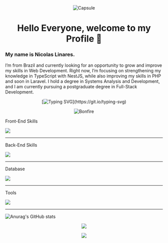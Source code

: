 <link rel="stylesheet" type='text/css' href="https://cdn.jsdelivr.net/gh/devicons/devicon@latest/devicon.min.css" />

<div align=center>
  <img alt="Capsule" src="https://capsule-render.vercel.app/api?type=waving&height=366&color=gradient&customColorList=0,2,2,5,30&text=Nicolas%20Linares&fontColor=B88A3B&section=header"/>
</div>


<h1 align="center">Hello Everyone, welcome to my Profile 👋</h1>
<h3>My name is Nicolas Linares.</h3>
<p>
  I’m from Brazil and currently looking for an opportunity to grow and improve my skills in Web Development.
Right now, I’m focusing on strengthening my knowledge in TypeScript with NestJS, while also improving my skills in PHP and soon in Laravel.
I hold a degree in Systems Analysis and Development, and I am currently pursuing a postgraduate degree in Full-Stack Development.
</p>

<div align=center>
  
  [![Typing SVG](https://readme-typing-svg.herokuapp.com?font=Libertinus+Math&pause=1000&color=B88A3B&center=true&width=435&lines=Rest+at+Bonfire...)](https://git.io/typing-svg)

  ![Bonfire](https://media.tenor.com/giNrzT0tQGsAAAAj/bonfire-dark-souls.gif)
</div>

<p align="center">
  <p>Front-End Skills</p>
  <a href="https://skillicons.dev">
    <img src="https://skillicons.dev/icons?i=html,css,bootstrap,tailwind,js,jquery,react,vite" />
  </a>
</p>
<hr>
<p align="center">
  <p>Back-End Skills</p>
  <a href="https://skillicons.dev">
    <img src="https://skillicons.dev/icons?i=php,laravel,python,ts,nest" />
  </a>
</p>
<hr>
<p align="center">
  <p>Database</p>
  <a href="https://skillicons.dev">
    <img src="https://skillicons.dev/icons?i=mysql" />
  </a>
</p>
<hr>
<p align="center">
  <p>Tools</p>
  <a href="https://skillicons.dev">
    <img src="https://skillicons.dev/icons?i=vscode,git,github,docker,postman,powershell,ps,obsidian" />
  </a>
</p>
<hr>

<div> 
  
  ![Anurag's GitHub stats](https://github-readme-stats.vercel.app/api?username=veganico98&show_icons=true&theme=radical) 
</div> 

<div align=center>
  
  ![](https://komarev.com/ghpvc/?username=veganico98)
</div>

<div align="center">
    <a href="https://www.linkedin.com/in/nicolas-linares-de-oliveira/"><img src="https://img.shields.io/badge/LinkedIn-0077B5?style=for-the-badge&logo=linkedin&logoColor=white"></a>
</div>
